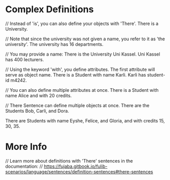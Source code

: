 # Complex Definitions

// Instead of 'is', you can also define your objects with 'There'.
There is a University.

// Note that since the university was not given a name, you refer to it as 'the university'.
The university has 16 departments.

// You may provide a name:
There is the University Uni Kassel.
Uni Kassel has 400 lecturers.

// Using the keyword 'with', you define attributes. The first attribute will serve as object name.
There is a Student with name Karli.
Karli has student-id m4242.

// You can also define multiple attributes at once.
There is a Student with name Alice and with 20 credits.

// There Sentence can define multiple objects at once.
There are the Students Bob, Carli, and Dora.

There are Students with name Eyshe, Felice, and Gloria, and with credits 15, 30, 35.

# More Info

// Learn more about definitions with 'There' sentences in the documentation:
// https://fujaba.gitbook.io/fulib-scenarios/language/sentences/definition-sentences#there-sentences
